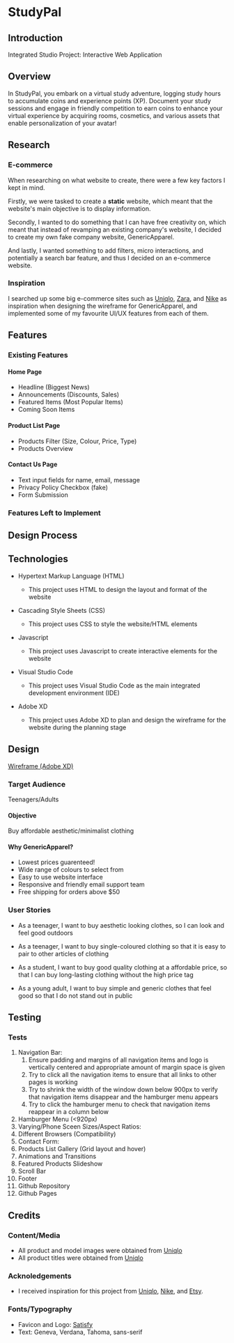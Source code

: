 # StudyPal

## Introduction
Integrated Studio Project: Interactive Web Application

## Overview
In StudyPal, you embark on a virtual study adventure, logging study hours to accumulate coins and experience points (XP). Document your study sessions and engage in friendly competition to earn coins to enhance your virtual experience by acquiring rooms, cosmetics, and various assets that enable personalization of your avatar!

## Research

### E-commerce 
When researching on what website to create, there were a few key factors I kept in mind. 

Firstly, we were tasked to create a **static** website, which meant that the website's main objective is to display information.

Secondly, I wanted to do something that I can have free creativity on, which meant that instead of revamping an existing company's website, I decided to create my own fake company website, GenericApparel.

And lastly, I wanted something to add filters, micro interactions, and potentially a search bar feature, and thus I decided on an e-commerce website.

### Inspiration
I searched up some big e-commerce sites such as [Uniqlo](https://www.uniqlo.com/), [Zara](https://www.zara.com/), and [Nike](https://www.nike.com/) as inspiration when designing the wireframe for GenericApparel, and implemented some of my favourite UI/UX features from each of them.

## Features

### Existing Features

#### Home Page
- Headline (Biggest News)
- Announcements (Discounts, Sales)
- Featured Items (Most Popular Items)
- Coming Soon Items

#### Product List Page
- Products Filter (Size, Colour, Price, Type)
- Products Overview

#### Contact Us Page
- Text input fields for name, email, message
- Privacy Policy Checkbox (fake)
- Form Submission

### Features Left to Implement

## Design Process

## Technologies
- Hypertext Markup Language (HTML)
  - This project uses HTML to design the layout and format of the website

- Cascading Style Sheets (CSS)
  - This project uses CSS to style the website/HTML elements

- Javascript
  - This project uses Javascript to create interactive elements for the website

- Visual Studio Code
  - This project uses Visual Studio Code as the main integrated development environment (IDE)

- Adobe XD
  - This project uses Adobe XD to plan and design the wireframe for the website during the planning stage

## Design
[Wireframe (Adobe XD)](https://xd.adobe.com/view/13933579-7eef-434c-9168-156d16580a80-46c0/?fullscreen)

### Target Audience
Teenagers/Adults

#### Objective
Buy affordable aesthetic/minimalist clothing

#### Why GenericApparel?
- Lowest prices guarenteed!
- Wide range of colours to select from
- Easy to use website interface
- Responsive and friendly email support team
- Free shipping for orders above $50

### User Stories
- As a teenager, I want to buy aesthetic looking clothes, so I can look and feel good outdoors

- As a teenager, I want to buy single-coloured clothing so that it is easy to pair to other articles of clothing

- As a student, I want to buy good quality clothing at a affordable price, so that I can buy long-lasting clothing without the high price tag

- As a young adult, I want to buy simple and generic clothes that feel good so that I do not stand out in public

## Testing
### Tests
1. Navigation Bar:
    1. Ensure padding and margins of all navigation items and logo is vertically centered and appropriate amount of margin space is given
    2. Try to click all the navigation items to ensure that all links to other pages is working
    3. Try to shrink the width of the window down below 900px to verify that navigation items disappear and the hamburger menu appears
    4. Try to click the hamburger menu to check that navigation items reappear in a column below
2. Hamburger Menu (<920px)
3. Varying/Phone Sceen Sizes/Aspect Ratios:
4. Different Browsers (Compatibility)
5. Contact Form:
6. Products List Gallery (Grid layout and hover)
7. Animations and Transitions
8. Featured Products Slideshow
9. Scroll Bar
10. Footer
11. Github Repository
12. Github Pages


## Credits
### Content/Media
- All product and model images were obtained from [Uniqlo](https://www.uniqlo.com/)
- All product titles were obtained from [Uniqlo](https://www.uniqlo.com/)

### Acknoledgements
- I received inspiration for this project from [Uniqlo](https://www.uniqlo.com/), [Nike](https://www.nike.com/), and [Etsy](https://www.etsy.com/).

### Fonts/Typography
- Favicon and Logo: [Satisfy](https://fonts.google.com/specimen/Satisfy)
- Text: Geneva, Verdana, Tahoma, sans-serif